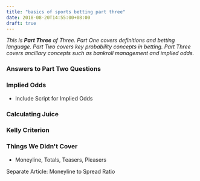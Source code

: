 ```yaml
---
title: "basics of sports betting part three"
date: 2018-08-20T14:55:00+08:00
draft: true
---
```


*This is **Part Three** of Three. Part One covers definitions and betting language. Part Two covers key probability concepts in betting. Part Three covers ancillary concepts such as bankroll management and implied odds.*

### Answers to Part Two Questions

### Implied Odds

- Include Script for Implied Odds

### Calculating Juice

### Kelly Criterion

### Things We Didn't Cover

- Moneyline, Totals, Teasers, Pleasers

Separate Article: Moneyline to Spread Ratio